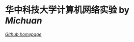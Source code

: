华中科技大学计算机网络实验 by *Michuan*
===================================  
*[Github homepage](https://github.com/MiChuan)*
